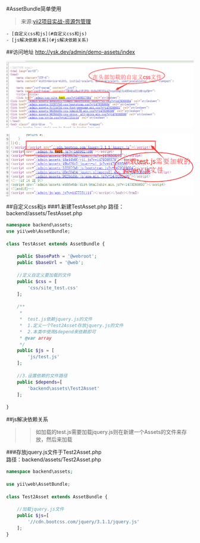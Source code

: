 #AssetBundle简单使用
> 来源:[yii2项目实战-资源包管理](http://www.manks.top/document/yii2-asset-bundle.html)

	- [自定义css和js](#自定义css和js)
	- [js解决依赖关系](#js解决依赖关系)

##访问地址
http://ysk.dev/admin/demo-assets/index

![](Asset\assets_load_css.png)

![](Asset\assets_load_js.png)

##自定义css和js
###1.新建TestAsset.php
路径：backend/assets/TestAsset.php  

```php
namespace backend\assets;
use yii\web\AssetBundle;

class TestAsset extends AssetBundle {

    public $basePath = '@webroot';
    public $baseUrl = '@web';

    //定义自定义要加载的文件
    public $css = [
        'css/site_test.css'
    ];

    /**
     *
     *  test.js依赖jquery.js的文件
     *  1.定义一个Test2Asset存放jquery.js的文件
     *  2.本类中使用$depend来依赖即可
     * @var array
     */
    public $js = [
        'js/test.js'
    ];

    //3.设置依赖的文件路径
    public $depends=[
        'backend\assets\Test2Asset'
    ];

}

```


##js解决依赖关系
>>如加载的test.js需要加载jquery.js则在新建一个Assets的文件来存放，然后来加载

###存放jquery.js文件于Test2Asset.php  
路径：backend/assets/Test2Asset.php  
```php
namespace backend\assets;

use yii\web\AssetBundle;

class Test2Asset extends AssetBundle {

    //加载jquery.js文件
    public $js=[
        '//cdn.bootcss.com/jquery/3.1.1/jquery.js'
    ];
}

```